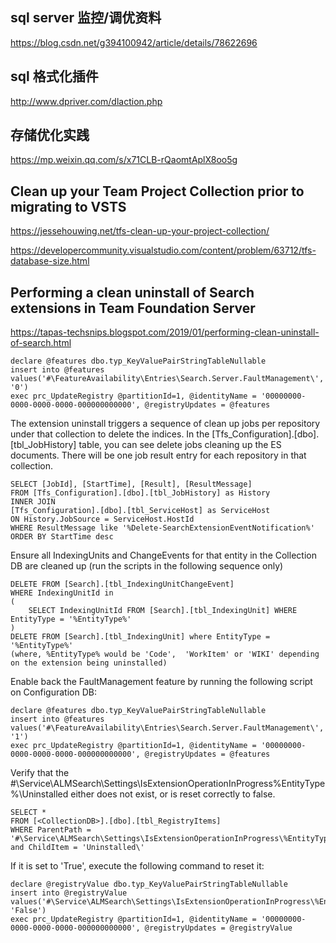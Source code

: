 ## sql server 监控/调优资料

https://blog.csdn.net/g394100942/article/details/78622696

## sql 格式化插件

http://www.dpriver.com/dlaction.php

## 存储优化实践
https://mp.weixin.qq.com/s/x71CLB-rQaomtAplX8oo5g

## Clean up your Team Project Collection prior to migrating to VSTS

https://jessehouwing.net/tfs-clean-up-your-project-collection/

https://developercommunity.visualstudio.com/content/problem/63712/tfs-database-size.html



## Performing a clean uninstall of Search extensions in Team Foundation Server 

https://tapas-techsnips.blogspot.com/2019/01/performing-clean-uninstall-of-search.html


```
declare @features dbo.typ_KeyValuePairStringTableNullable
insert into @features values('#\FeatureAvailability\Entries\Search.Server.FaultManagement\', '0')
exec prc_UpdateRegistry @partitionId=1, @identityName = '00000000-0000-0000-0000-000000000000', @registryUpdates = @features
```

The extension uninstall triggers a sequence of clean up jobs per repository under that collection to delete the indices. In the [Tfs_Configuration].[dbo].[tbl_JobHistory] table, you can see delete jobs cleaning up the ES documents. There will be one job result entry for each repository in that collection.

```
SELECT [JobId], [StartTime], [Result], [ResultMessage]
FROM [Tfs_Configuration].[dbo].[tbl_JobHistory] as History
INNER JOIN
[Tfs_Configuration].[dbo].[tbl_ServiceHost] as ServiceHost
ON History.JobSource = ServiceHost.HostId
WHERE ResultMessage like '%Delete-SearchExtensionEventNotification%'
ORDER BY StartTime desc
```

Ensure all IndexingUnits and ChangeEvents for that entity in the Collection DB are cleaned up (run the scripts in the following sequence only)

```
DELETE FROM [Search].[tbl_IndexingUnitChangeEvent]
WHERE IndexingUnitId in
(
    SELECT IndexingUnitId FROM [Search].[tbl_IndexingUnit] WHERE EntityType = '%EntityType%' 
)
DELETE FROM [Search].[tbl_IndexingUnit] where EntityType = '%EntityType%'
(where, %EntityType% would be 'Code',  'WorkItem' or 'WIKI' depending on the extension being uninstalled)
```

Enable back the FaultManagement feature by running the following script on Configuration DB:
```
declare @features dbo.typ_KeyValuePairStringTableNullable
insert into @features values('#\FeatureAvailability\Entries\Search.Server.FaultManagement\', '1')
exec prc_UpdateRegistry @partitionId=1, @identityName = '00000000-0000-0000-0000-000000000000', @registryUpdates = @features
```

Verify that the #\Service\ALMSearch\Settings\IsExtensionOperationInProgress\%EntityType%\Uninstalled either does not exist, or is reset correctly to false.

```
SELECT *
FROM [<CollectionDB>].[dbo].[tbl_RegistryItems]
WHERE ParentPath = '#\Service\ALMSearch\Settings\IsExtensionOperationInProgress\%EntityType%\' and ChildItem = 'Uninstalled\'
```
    
If it is set to 'True', execute the following command to reset it:

```
declare @registryValue dbo.typ_KeyValuePairStringTableNullable
insert into @registryValue values('#\Service\ALMSearch\Settings\IsExtensionOperationInProgress\%EntityType%\Uninstalled\', 'False')
exec prc_UpdateRegistry @partitionId=1, @identityName = '00000000-0000-0000-0000-000000000000', @registryUpdates = @registryValue
```









